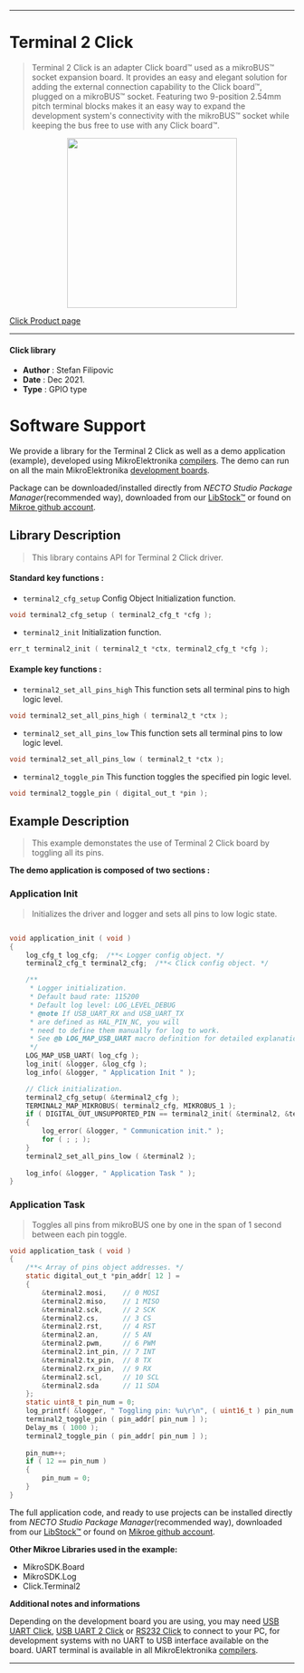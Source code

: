 
---
# Terminal 2 Click

> Terminal 2 Click is an adapter Click board™ used as a mikroBUS™ socket expansion board. It provides an easy and elegant solution for adding the external connection capability to the Click board™, plugged on a mikroBUS™ socket. Featuring two 9-position 2.54mm pitch terminal blocks makes it an easy way to expand the development system's connectivity with the mikroBUS™ socket while keeping the bus free to use with any Click board™.

<p align="center">
  <img src="https://download.mikroe.com/images/click_for_ide/terminal2_click.png" height=300px>
</p>

[Click Product page](https://www.mikroe.com/terminal-2-click)

---


#### Click library

- **Author**        : Stefan Filipovic
- **Date**          : Dec 2021.
- **Type**          : GPIO type


# Software Support

We provide a library for the Terminal 2 Click
as well as a demo application (example), developed using MikroElektronika
[compilers](https://www.mikroe.com/necto-studio).
The demo can run on all the main MikroElektronika [development boards](https://www.mikroe.com/development-boards).

Package can be downloaded/installed directly from *NECTO Studio Package Manager*(recommended way), downloaded from our [LibStock&trade;](https://libstock.mikroe.com) or found on [Mikroe github account](https://github.com/MikroElektronika/mikrosdk_click_v2/tree/master/clicks).

## Library Description

> This library contains API for Terminal 2 Click driver.

#### Standard key functions :

- `terminal2_cfg_setup` Config Object Initialization function.
```c
void terminal2_cfg_setup ( terminal2_cfg_t *cfg );
```

- `terminal2_init` Initialization function.
```c
err_t terminal2_init ( terminal2_t *ctx, terminal2_cfg_t *cfg );
```

#### Example key functions :

- `terminal2_set_all_pins_high` This function sets all terminal pins to high logic level.
```c
void terminal2_set_all_pins_high ( terminal2_t *ctx );
```

- `terminal2_set_all_pins_low` This function sets all terminal pins to low logic level.
```c
void terminal2_set_all_pins_low ( terminal2_t *ctx );
```

- `terminal2_toggle_pin` This function toggles the specified pin logic level.
```c
void terminal2_toggle_pin ( digital_out_t *pin );
```

## Example Description

> This example demonstates the use of Terminal 2 Click board by toggling all its pins.

**The demo application is composed of two sections :**

### Application Init

> Initializes the driver and logger and sets all pins to low logic state.

```c

void application_init ( void )
{
    log_cfg_t log_cfg;  /**< Logger config object. */
    terminal2_cfg_t terminal2_cfg;  /**< Click config object. */

    /** 
     * Logger initialization.
     * Default baud rate: 115200
     * Default log level: LOG_LEVEL_DEBUG
     * @note If USB_UART_RX and USB_UART_TX 
     * are defined as HAL_PIN_NC, you will 
     * need to define them manually for log to work. 
     * See @b LOG_MAP_USB_UART macro definition for detailed explanation.
     */
    LOG_MAP_USB_UART( log_cfg );
    log_init( &logger, &log_cfg );
    log_info( &logger, " Application Init " );

    // Click initialization.
    terminal2_cfg_setup( &terminal2_cfg );
    TERMINAL2_MAP_MIKROBUS( terminal2_cfg, MIKROBUS_1 );
    if ( DIGITAL_OUT_UNSUPPORTED_PIN == terminal2_init( &terminal2, &terminal2_cfg ) ) 
    {
        log_error( &logger, " Communication init." );
        for ( ; ; );
    }
    terminal2_set_all_pins_low ( &terminal2 );
    
    log_info( &logger, " Application Task " );
}

```

### Application Task

> Toggles all pins from mikroBUS one by one in the span of 1 second between each pin toggle.

```c
void application_task ( void )
{
    /**< Array of pins object addresses. */
    static digital_out_t *pin_addr[ 12 ] =
    {
        &terminal2.mosi,    // 0 MOSI
        &terminal2.miso,    // 1 MISO
        &terminal2.sck,     // 2 SCK
        &terminal2.cs,      // 3 CS
        &terminal2.rst,     // 4 RST
        &terminal2.an,      // 5 AN
        &terminal2.pwm,     // 6 PWM
        &terminal2.int_pin, // 7 INT
        &terminal2.tx_pin,  // 8 TX
        &terminal2.rx_pin,  // 9 RX
        &terminal2.scl,     // 10 SCL
        &terminal2.sda      // 11 SDA
    };
    static uint8_t pin_num = 0;
    log_printf( &logger, " Toggling pin: %u\r\n", ( uint16_t ) pin_num );
    terminal2_toggle_pin ( pin_addr[ pin_num ] );
    Delay_ms ( 1000 );
    terminal2_toggle_pin ( pin_addr[ pin_num ] );
    
    pin_num++;
    if ( 12 == pin_num )
    {
        pin_num = 0;
    }
}
```

The full application code, and ready to use projects can be installed directly from *NECTO Studio Package Manager*(recommended way), downloaded from our [LibStock&trade;](https://libstock.mikroe.com) or found on [Mikroe github account](https://github.com/MikroElektronika/mikrosdk_click_v2/tree/master/clicks).

**Other Mikroe Libraries used in the example:**

- MikroSDK.Board
- MikroSDK.Log
- Click.Terminal2

**Additional notes and informations**

Depending on the development board you are using, you may need
[USB UART Click](https://www.mikroe.com/usb-uart-click),
[USB UART 2 Click](https://www.mikroe.com/usb-uart-2-click) or
[RS232 Click](https://www.mikroe.com/rs232-click) to connect to your PC, for
development systems with no UART to USB interface available on the board. UART
terminal is available in all MikroElektronika
[compilers](https://shop.mikroe.com/compilers).

---
